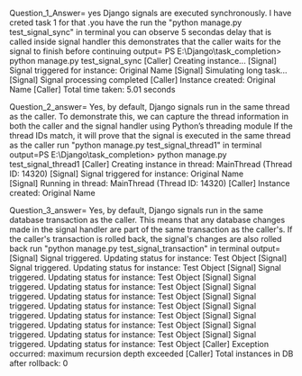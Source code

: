 Question_1_Answer= yes Django signals are executed synchronously. I have creted task 1 for that .you have the run the "python manage.py test_signal_sync" in terminal 
you can observe 5 secondas delay that is called inside signal handler this demonstrates that the caller waits for the signal to finish before continuing
output= PS E:\Django\task_completion> python manage.py test_signal_sync
            [Caller] Creating instance...
            [Signal] Signal triggered for instance: Original Name
            [Signal] Simulating long task...
            [Signal] Signal processing completed
            [Caller] Instance created: Original Name
            [Caller] Total time taken: 5.01 seconds

Question_2_answer= Yes, by default, Django signals run in the same thread as the caller. To demonstrate this, we can capture the thread information in both the caller and the signal handler using Python’s threading module
If the thread IDs match, it will prove that the signal is executed in the same thread as the caller
run "python manage.py test_signal_thread1" in terminal
output=PS E:\Django\task_completion> python manage.py test_signal_thread1
          [Caller] Creating instance in thread: MainThread (Thread ID: 14320)
          [Signal] Signal triggered for instance: Original Name    
          [Signal] Running in thread: MainThread (Thread ID: 14320)
          [Caller] Instance created: Original Name

Question_3_answer= Yes, by default, Django signals run in the same database transaction as the caller. This means that any database changes made in the signal handler are part of the same transaction as the caller's.
If the caller's transaction is rolled back, the signal's changes are also rolled back
run "python manage.py test_signal_transaction" in terminal
output= [Signal] Signal triggered. Updating status for instance: Test Object
        [Signal] Signal triggered. Updating status for instance: Test Object
        [Signal] Signal triggered. Updating status for instance: Test Object
        [Signal] Signal triggered. Updating status for instance: Test Object
        [Signal] Signal triggered. Updating status for instance: Test Object
        [Signal] Signal triggered. Updating status for instance: Test Object
        [Signal] Signal triggered. Updating status for instance: Test Object
        [Signal] Signal triggered. Updating status for instance: Test Object
        [Signal] Signal triggered. Updating status for instance: Test Object
        [Signal] Signal triggered. Updating status for instance: Test Object
        [Caller] Exception occurred: maximum recursion depth exceeded
        [Caller] Total instances in DB after rollback: 0

